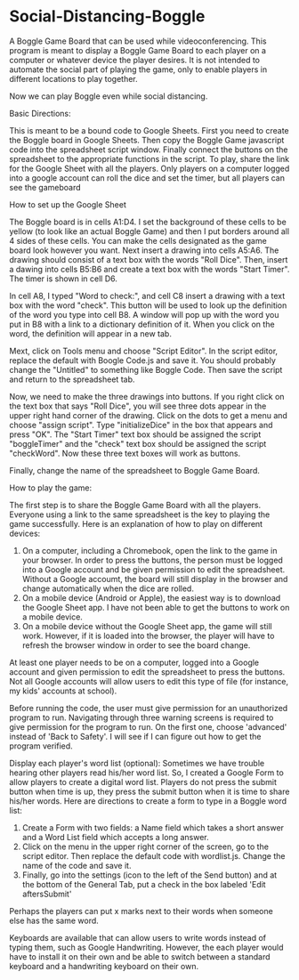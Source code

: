 # Social-Distancing-Boggle
A Boggle Game Board that can be used while videoconferencing.  This program is meant to display a Boggle Game Board to each player on a computer or whatever device the player desires.  It is not intended to automate the social part of playing the game, only to enable players in different locations to play together.

Now we can play Boggle even while social distancing.

Basic Directions:

This is meant to be a bound code to Google Sheets. First you need to create the Boggle board in Google Sheets.  Then copy the Boggle Game javascript code into the spreadsheet script window.  Finally connect the buttons on the spreadsheet to the appropriate functions in the script.  To play, share the link for the Google Sheet with all the players.  Only players on a computer logged into a google account can roll the dice and set the timer, but all players can see the gameboard

How to set up the Google Sheet

The Boggle board is in cells A1:D4.  I set the background of these cells to be yellow (to look like an actual Boggle Game) and then I put borders around all 4 sides of these cells.  You can make the cells designated as the game board look however you want.
Next insert a drawing into cells A5:A6.  The drawing should consist of a text box with the words "Roll Dice". 
Then, insert a dawing into cells B5:B6 and create a text box with the words "Start Timer".  The timer is shown in cell D6.

In cell A8, I typed "Word to check:", and cell C8 insert a drawing with a text box with the word "check".  This button will be used to look up the definition of the word you type into cell B8.  A window will pop up with the word you put in B8 with a link to a dictionary definition of it.  When you click on the word, the definition will appear in a new tab.

Mext, click on Tools menu and choose "Script Editor".  In the script editor, replace the default with Boogle Code.js and save it.  You should probably change the "Untitled" to something like Boggle Code. Then save the script and return to the spreadsheet tab.

Now, we need to make the three drawings into buttons.  If you right click on the text box that says "Roll Dice", you will see three dots appear in the upper right hand corner of the drawing.  Click on the dots to get a menu and choose "assign script". Type "initializeDice" in the box that appears and press "OK".  The "Start Timer" text box should be assigned the script "boggleTimer" and the "check" text box should be assigned the script "checkWord".  Now these three text boxes will work as buttons. 

Finally, change the name of the spreadsheet to Boggle Game Board.

How to play the game:

The first step is to share the Boggle Game Board with all the players.  Everyone using a link to the same spreadsheet is the key to playing the game successfully.  Here is an explanation of how to play on different devices:
1.  On a computer, including a Chromebook, open the link to the game in your browser.  In order to press the buttons, the person must be logged into a Google account and be given permission to edit the spreadsheet.  Without a Google accoumt, the board will still display in the browser and change automatically when the dice are rolled.
2.  On a mobile device (Android or Apple), the easiest way is to download the Google Sheet app.  I have not been able to get the buttons to work on a mobile device. 
3.  On a mobile device without the Google Sheet app, the game will still work.  However, if it is loaded into the browser, the player will have to refresh the browser window in order to see the board change.

At least one player needs to be on a computer, logged into a Google account and given permission to edit the spreadsheet to press the buttons.  Not all Google accounts will allow users to edit this type of file (for instance, my kids' accounts at school).  

Before running the code, the user must give permission for an unauthorized program to run.  Navigating through three warning screens is required to give permission for the program to run.  On the first one, choose 'advanced' instead of 'Back to Safety'.  I will see if I can figure out how to get the program verified.


Display each player's word list (optional):
Sometimes we have trouble hearing other players read his/her word list.  So, I created a Google Form to allow players to create a digital word list.  Players do not press the submit button when time is up, they press the submit button when it is time to share his/her words.  Here are directions to create a form to type in a Boggle word list:
1.  Create a Form with two fields: a Name field which takes a short answer and a Word List field which accepts a long answer.
2.  Click on the menu in the upper right corner of the screen, go to the script editor.  Then replace the default code with wordlist.js.  Change the name of the code and save it.  
3.  Finally, go into the settings (icon to the left of the Send button) and at the bottom of the General Tab, put a check in the box labeled 'Edit aftersSubmit'

Perhaps the players can put x marks next to their words when someone else has the same word.

Keyboards are available that can allow users to write words instead of typing them, such as Google Handwriting.  However, the each player would have to install it on their own and be able to switch between a standard keyboard and a handwriting keyboard on their own.
